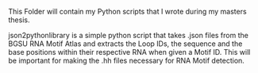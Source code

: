 This Folder will contain my Python scripts that I wrote during my masters thesis.

json2pythonlibrary is a simple python script that takes .json files from the BGSU RNA Motif Atlas and extracts the Loop IDs, the sequence and the base positions within their respective RNA when given a Motif ID. This will be important for making the .hh files necessary for RNA Motif detection.
